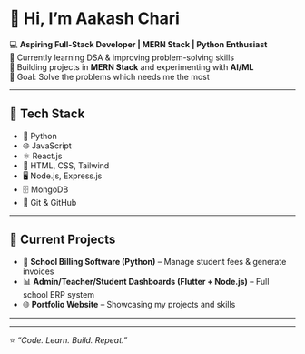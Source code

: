 # 👋 Hi, I’m Aakash Chari  

💻 **Aspiring Full-Stack Developer | MERN Stack | Python Enthusiast**  
🌱 Currently learning DSA & improving problem-solving skills  
🚀 Building projects in **MERN Stack** and experimenting with **AI/ML**  
🎯 Goal: Solve the problems which needs me the most

---

## 🚀 Tech Stack
- 🐍 Python  
- 🌐 JavaScript  
- ⚛️ React.js  
- 🎨 HTML, CSS, Tailwind  
- 🖥️ Node.js, Express.js  
- 🗄️ MongoDB  
- 🔧 Git & GitHub  

---

## 📌 Current Projects
- 🏫 **School Billing Software (Python)** – Manage student fees & generate invoices  
- 📊 **Admin/Teacher/Student Dashboards (Flutter + Node.js)** – Full school ERP system  
- 🌐 **Portfolio Website** – Showcasing my projects and skills  

---


---

⭐ *“Code. Learn. Build. Repeat.”*  
